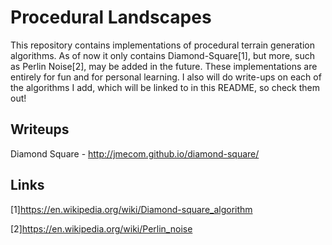 # Procedural Landscapes

This repository contains implementations of procedural terrain generation algorithms. As of now
it only contains Diamond-Square[1], but more, such as Perlin Noise[2], may be added in the future.
These implementations are entirely for fun and for personal learning. I also will do write-ups on
each of the algorithms I add, which will be linked to in this README, so check them out!

## Writeups
Diamond Square - http://jmecom.github.io/diamond-square/

## Links


[1]https://en.wikipedia.org/wiki/Diamond-square_algorithm

[2]https://en.wikipedia.org/wiki/Perlin_noise
